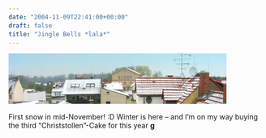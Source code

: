 ```yaml
---
date: "2004-11-09T22:41:00+00:00"
draft: false
title: "Jingle Bells *lala*"
---
```

![.](/images/old/blog_firstsnow.jpg ".")

First snow in mid-November! :D Winter is here – and I’m on my way
buying the third “Christstollen”-Cake for this year **g**



